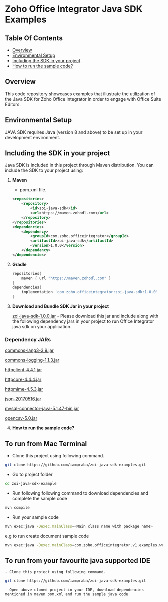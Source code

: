 # Zoho Office Integrator Java SDK Examples

## Table Of Contents

* [Overview](#overview)
* [Environmental Setup](#environmental-setup)
* [Including the SDK in your project](#including-the-sdk-in-your-project)
* [How to run the sample code?](#how-to-run-the-sample-code)

## Overview

This code repository showcases examples that illustrate the utilization of the Java SDK for Zoho Office Integrator in order to engage with Office Suite Editors.

## Environmental Setup

JAVA SDK requires Java (version 8 and above) to be set up in your development environment.

## Including the SDK in your project

Java SDK is included in this project through Maven distribution. You can include the SDK to your project using:

1. **Maven**

    - pom.xml file.

    ```xml
    <repositories>
        <repository>
            <id>zoi-java-sdk</id>
            <url>https://maven.zohodl.com</url>
        </repository>
    </repositories>
    <dependencies>
        <dependency>
            <groupId>com.zoho.officeintegrator</groupId>
            <artifactId>zoi-java-sdk</artifactId>
            <version>1.0.0</version>
        </dependency>
    </dependencies>
    ```

2. **Gradle**

    ```gradle
    repositories{
        maven { url "https://maven.zohodl.com" }
    }
    dependencies{
        implementation 'com.zoho.officeintegrator:zoi-java-sdk:1.0.0'
    }
     ```

3. **Download and Bundle SDK Jar in your project**
   
   [zoi-java-sdk-1.0.0.jar](https://maven.zohodl.com/com/zoho/officeintegrator/zoi-java-sdk/1.0.0/zoi-java-sdk-1.0.0.jar) - Please download this jar and include along with the following dependency jars in your project to run Office Integrator java sdk on your application.

### Dependency JARs

[commons-lang3-3.9.jar](https://mvnrepository.com/artifact/org.apache.commons/commons-lang3/3.9)

[commons-logging-1.1.3.jar](https://mvnrepository.com/artifact/commons-logging/commons-logging/1.1.3)

[httpclient-4.4.1.jar](https://mvnrepository.com/artifact/org.apache.httpcomponents/httpclient/4.4.1)

[httpcore-4.4.4.jar](https://mvnrepository.com/artifact/org.apache.httpcomponents/httpcore/4.4.4)

[httpmime-4.5.3.jar](https://mvnrepository.com/artifact/org.apache.httpcomponents/httpmime/4.5.3)

[json-20170516.jar](https://mvnrepository.com/artifact/org.json/json/20170516)

[mysql-connector-java-5.1.47-bin.jar](https://mvnrepository.com/artifact/mysql/mysql-connector-java/5.1.47)

[opencsv-5.0.jar](https://mvnrepository.com/artifact/com.opencsv/opencsv/5.0)


4. **How to run the sample code?**

## To run from Mac Terminal
   - Clone this project using following command.
   ```sh
   git clone https://github.com/iampraba/zoi-java-sdk-examples.git
   ```
   - Go to project folder

   ```sh
   cd zoi-java-sdk-example
   ```
   - Run following following command to download dependencies and complete the sample code

   ```sh
   mvn compile
   ```
   - Run your sample code

   ```sh
   mvn exec:java -Dexec.mainClass=<Main class name with package name>
   ```

   e.g to run create document sample code

   ```sh
   mvn exec:java -Dexec.mainClass=com.zoho.officeintegrator.v1.examples.writer.CreateDocument
   ```
 
## To run from your favourite java supported IDE

    - Clone this project using following command.

   ```sh
   git clone https://github.com/iampraba/zoi-java-sdk-examples.git
   ```

    - Open above cloned project in your IDE, download dependencies mentioned in maven pom.xml and run the sample java code
